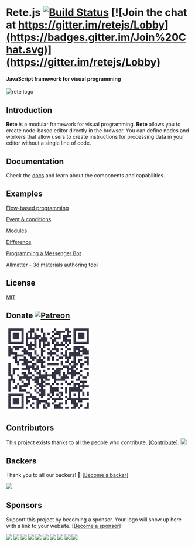 Rete.js  [![Build Status](https://travis-ci.org/retejs/rete.svg?branch=master)](https://travis-ci.org/retejs/rete) 
[![Join the chat at https://gitter.im/retejs/Lobby](https://badges.gitter.im/Join%20Chat.svg)](https://gitter.im/retejs/Lobby)
====
#### JavaScript framework for visual programming

![rete logo](https://i.imgur.com/rydGu6B.png)

Introduction
----
**Rete** is a modular framework for visual programming. **Rete** allows you to create node-based editor directly in the browser. You can define nodes and workers that allow users to create instructions for processing data in your editor without a single line of code.

Documentation
----
Check the [docs](https://d3-node-editor.readthedocs.io/en/latest/) and learn about the components and capabilities.

Examples
----
[Flow-based programming](https://codepen.io/Ni55aN/pen/jBEKBQ)

[Event & conditions](https://codepen.io/Ni55aN/pen/MOYPEz)

[Modules](https://codepen.io/Ni55aN/pen/QOEbEW)

[Difference](https://codepen.io/Ni55aN/pen/POWEvm?editors=1010)

[Programming a Messenger Bot](https://codepen.io/Ni55aN/pen/rpOKNb)

[Allmatter - 3d materials authoring tool](https://github.com/Ni55aN/allmatter)

License
----
[MIT](http://opensource.org/licenses/MIT)

Donate [![Patreon](https://img.shields.io/badge/patreon-become%20a%20patron-red.svg)](https://www.patreon.com/ni55an)
----
![Bitcoin QR](https://raw.githubusercontent.com/Ni55aN/ni55an.github.io/master/img/1MQUz8Y2ux1TN2q3w6oKCCqyA4TAmZyQDf.png)

## Contributors

This project exists thanks to all the people who contribute. [[Contribute](CONTRIBUTING.md)].
<a href="graphs/contributors"><img src="https://opencollective.com/d3-node-editor/contributors.svg?width=890" /></a>


## Backers

Thank you to all our backers! 🙏 [[Become a backer](https://opencollective.com/d3-node-editor#backer)]

<a href="https://opencollective.com/d3-node-editor#backers" target="_blank"><img src="https://opencollective.com/d3-node-editor/backers.svg?width=890"></a>


## Sponsors

Support this project by becoming a sponsor. Your logo will show up here with a link to your website. [[Become a sponsor](https://opencollective.com/d3-node-editor#sponsor)]

<a href="https://opencollective.com/d3-node-editor/sponsor/0/website" target="_blank"><img src="https://opencollective.com/d3-node-editor/sponsor/0/avatar.svg"></a>
<a href="https://opencollective.com/d3-node-editor/sponsor/1/website" target="_blank"><img src="https://opencollective.com/d3-node-editor/sponsor/1/avatar.svg"></a>
<a href="https://opencollective.com/d3-node-editor/sponsor/2/website" target="_blank"><img src="https://opencollective.com/d3-node-editor/sponsor/2/avatar.svg"></a>
<a href="https://opencollective.com/d3-node-editor/sponsor/3/website" target="_blank"><img src="https://opencollective.com/d3-node-editor/sponsor/3/avatar.svg"></a>
<a href="https://opencollective.com/d3-node-editor/sponsor/4/website" target="_blank"><img src="https://opencollective.com/d3-node-editor/sponsor/4/avatar.svg"></a>
<a href="https://opencollective.com/d3-node-editor/sponsor/5/website" target="_blank"><img src="https://opencollective.com/d3-node-editor/sponsor/5/avatar.svg"></a>
<a href="https://opencollective.com/d3-node-editor/sponsor/6/website" target="_blank"><img src="https://opencollective.com/d3-node-editor/sponsor/6/avatar.svg"></a>
<a href="https://opencollective.com/d3-node-editor/sponsor/7/website" target="_blank"><img src="https://opencollective.com/d3-node-editor/sponsor/7/avatar.svg"></a>
<a href="https://opencollective.com/d3-node-editor/sponsor/8/website" target="_blank"><img src="https://opencollective.com/d3-node-editor/sponsor/8/avatar.svg"></a>
<a href="https://opencollective.com/d3-node-editor/sponsor/9/website" target="_blank"><img src="https://opencollective.com/d3-node-editor/sponsor/9/avatar.svg"></a>


